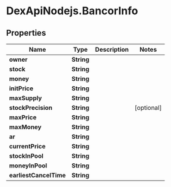 # DexApiNodejs.BancorInfo

## Properties

Name | Type | Description | Notes
------------ | ------------- | ------------- | -------------
**owner** | **String** |  | 
**stock** | **String** |  | 
**money** | **String** |  | 
**initPrice** | **String** |  | 
**maxSupply** | **String** |  | 
**stockPrecision** | **String** |  | [optional] 
**maxPrice** | **String** |  | 
**maxMoney** | **String** |  | 
**ar** | **String** |  | 
**currentPrice** | **String** |  | 
**stockInPool** | **String** |  | 
**moneyInPool** | **String** |  | 
**earliestCancelTime** | **String** |  | 



